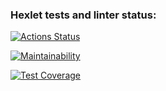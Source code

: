 ### Hexlet tests and linter status:
[![Actions Status](https://github.com/adgshsdjzhSz/frontend-project-46/actions/workflows/hexlet-check.yml/badge.svg)](https://github.com/adgshsdjzhSz/frontend-project-46/actions)

[![Maintainability](https://api.codeclimate.com/v1/badges/39d08b5b390639f78452/maintainability)](https://codeclimate.com/github/adgshsdjzhSz/frontend-project-46/maintainability)

[![Test Coverage](https://api.codeclimate.com/v1/badges/39d08b5b390639f78452/test_coverage)](https://codeclimate.com/github/adgshsdjzhSz/frontend-project-46/test_coverage)